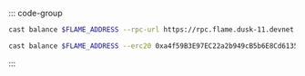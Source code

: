 <!-- markdownlint-disable MD041 MD013 -->

::: code-group

```bash [RIA]
cast balance $FLAME_ADDRESS --rpc-url https://rpc.flame.dusk-11.devnet.astria.org
```

```bash [USDC]
cast balance $FLAME_ADDRESS --erc20 0xa4f59B3E97EC22a2b949cB5b6E8Cd6135437E857 --rpc-url https://rpc.flame.dusk-11.devnet.astria.org
```

:::

<!-- <Tabs>
  <TabItem value="RIA" label="RIA"> </TabItem>
  <TabItem value="USDC" label="USDC"> </TabItem>
</Tabs> -->
